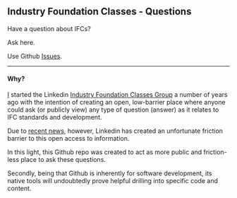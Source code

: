 ## Industry Foundation Classes - Questions
Have a question about IFCs?  

Ask here.  

Use Github [Issues](https://github.com/IndustryFoundationClasses/Questions/issues).

--- 

#### Why?

[I](https://github.com/theoryshaw) started the Linkedin [Industry Foundation Classes Group](https://www.linkedin.com/groups/3690870) a number of years ago with the intention of creating an open, low-barrier place where anyone could ask (or publicly view) any type of question (answer) as it relates to IFC standards and development.

Due to [recent news](http://marketingland.com/linkedin-is-making-all-linkedin-groups-private-starting-oct-14-145530), however, Linkedin has created an unfortunate friction barrier to this open access to information.

In this light, this Github repo was created to act as more public and friction-less place to ask these questions.

Secondly, being that Github is inherently for software development, its native tools will undoubtedly prove helpful drilling into specific code and content.




